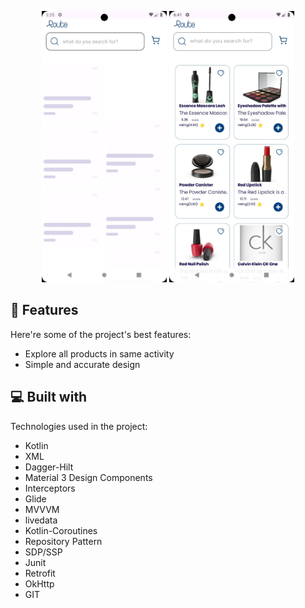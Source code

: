 
<p align="center">
<img src="https://github.com/asemhisham20/RouteTask/blob/master/taskroute2.jpg" alt="My Project screen" width="200"/>
<img src="https://github.com/asemhisham20/RouteTask/blob/master/taskroute1.jpg" alt="My Project screen" width="200"/>

</p>


<h2>🧐 Features</h2>

Here're some of the project's best features:

*   Explore all products in same activity
*   Simple and accurate design  
  
<h2>💻 Built with</h2>

Technologies used in the project:

*   Kotlin
*   XML
*   Dagger-Hilt
*   Material 3 Design Components
*   Interceptors
*   Glide
*   MVVVM
*   livedata
*   Kotlin-Coroutines
*   Repository Pattern
*   SDP/SSP
*   Junit
*   Retrofit
*   OkHttp
*   GIT
